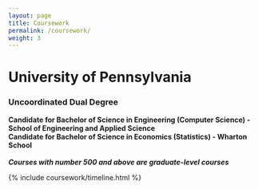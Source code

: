 ```yaml
---
layout: page
title: Coursework
permalink: /coursework/
weight: 3
---
```


# **University of Pennsylvania**
### Uncoordinated Dual Degree
**Candidate for Bachelor of Science in Engineering (Computer Science) - School of Engineering and Applied Science**<br>
**Candidate for Bachelor of Science in Economics (Statistics) - Wharton School**<br><br>
**<i>Courses with number 500 and above are graduate-level courses</i>**

<div class="row">
{% include coursework/timeline.html %}
</div>
